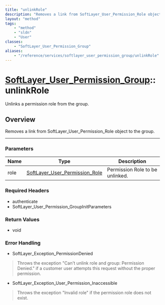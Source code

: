```yaml
---
title: "unlinkRole"
description: "Removes a link from SoftLayer_User_Permission_Role object to the group."
layout: "method"
tags:
    - "method"
    - "sldn"
    - "User"
classes:
    - "SoftLayer_User_Permission_Group"
aliases:
    - "/reference/services/softlayer_user_permission_group/unlinkRole"
---
```

# [SoftLayer_User_Permission_Group](/reference/services/SoftLayer_User_Permission_Group)::unlinkRole


Unlinks a permission role from the group.


## Overview 
Removes a link from SoftLayer_User_Permission_Role object to the group. 

-----

### Parameters 
|Name | Type | Description |
| --- | --- | --- |
|role| <a href='/reference/datatypes/SoftLayer_User_Permission_Role'>SoftLayer_User_Permission_Role </a>| Permission Role to be unlinked.|


### Required Headers
* authenticate
* SoftLayer_User_Permission_GroupInitParameters


### Return Values
* void



### Error Handling

* SoftLayer_Exception_PermissionDenied 

> Throws the exception "Can't unlink role and group: Permission Denied." if a customer user attempts this request without the proper permission. 

* SoftLayer_Exception_User_Permission_Inaccessible 

> Throws the exception "Invalid role" if the permission role does not exist. 



